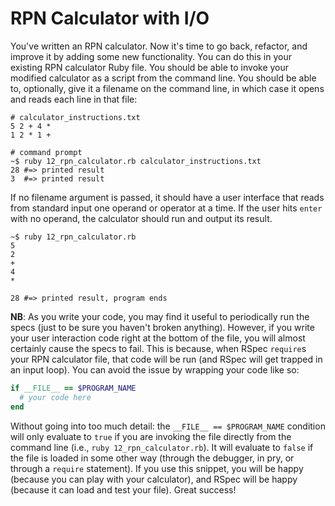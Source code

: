# RPN Calculator with I/O

You've written an RPN calculator. Now it's time to go back, refactor,
and improve it by adding some new functionality. You can do this in your
existing RPN calculator Ruby file. You should be able to invoke your
modified calculator as a script from the command line. You should be
able to, optionally, give it a filename on the command line, in which
case it opens and reads each line in that file:

```
# calculator_instructions.txt
5 2 + 4 *
1 2 * 1 +

# command prompt
~$ ruby 12_rpn_calculator.rb calculator_instructions.txt
28 #=> printed result
3  #=> printed result
```

If no filename argument is passed, it should have a user interface that
reads from standard input one operand or operator at a time. If the user
hits `enter` with no operand, the calculator should run and output its
result.

```
~$ ruby 12_rpn_calculator.rb
5
2
+
4
*

28 #=> printed result, program ends
```

**NB**: As you write your code, you may find it useful to periodically
run the specs (just to be sure you haven't broken anything). However, if
you write your user interaction code right at the bottom of the file,
you will almost certainly cause the specs to fail. This is because, when
RSpec `require`s your RPN calculator file, that code will be run (and
RSpec will get trapped in an input loop). You can avoid the issue by
wrapping your code like so:

```rb
if __FILE__ == $PROGRAM_NAME
  # your code here
end
```

Without going into too much detail: the `__FILE__ == $PROGRAM_NAME`
condition will only evaluate to `true` if you are invoking the file
directly from the command line (i.e., `ruby 12_rpn_calculator.rb`). It
will evaluate to `false` if the file is loaded in some other way
(through the debugger, in pry, or through a `require` statement). If you
use this snippet, you will be happy (because you can play with your
calculator), and RSpec will be happy (because it can load and test your
file). Great success!
